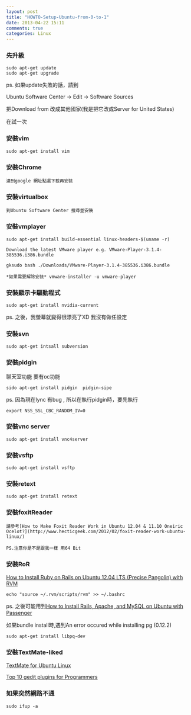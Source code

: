 ```yaml
---
layout: post
title: "HOWTO-Setup-Ubuntu-from-0-to-1"
date: 2013-04-22 15:11
comments: true
categories: Linux 
---
```



### 先升級

	sudo apt-get update
	sudo apt-get upgrade
	
ps. 如果update失敗的話，請到

Ubuntu Software Center -> Edit -> Software Sources

把Download from 改成其他國家(我是把它改成Server for United States)

在試一次

### 安裝vim

	sudo apt-get install vim

### 安裝Chrome

	連到google 網址點選下載再安裝

<!--more--> 

### 安裝virtualbox

	到Ubuntu Software Center 搜尋並安裝
	
### 安裝vmplayer


	sudo apt-get install build-essential linux-headers-$(uname -r)

	Download the latest VMware player e.g. VMware-Player-3.1.4-385536.i386.bundle 
	
	gksudo bash ./Downloads/VMware-Player-3.1.4-385536.i386.bundle

	*如果需要解除安裝* vmware-installer -u vmware-player
	
### 安裝顯示卡驅動程式

	sudo apt-get install nvidia-current
	
ps. 之後，我螢幕就變得很漂亮了XD 我沒有做任設定

### 安裝svn
	
	sudo apt-get intsall subversion

### 安裝pidgin

聊天室功能 要有oc功能

	sido apt-get install pidgin	 pidgin-sipe

ps. 因為現在lync 有bug , 所以在執行pidgin時，要先執行

	export NSS_SSL_CBC_RANDOM_IV=0

### 安裝vnc server

	sudo apt-get install vnc4server

### 安裝vsftp

	sudo apt-get install vsftp
	
### 安裝retext

	sudo apt-get install retext

### 安裝foxitReader
	
	請參考[How to Make Foxit Reader Work in Ubuntu 12.04 & 11.10 Oneiric Ocelot?](http://www.hecticgeek.com/2012/02/foxit-reader-work-ubuntu-linux/)

	PS.注意你是不是跟我一樣 用64 Bit
	
### 安裝RoR

[How to Install Ruby on Rails on Ubuntu 12.04 LTS (Precise Pangolin) with RVM](https://www.digitalocean.com/community/articles/how-to-install-ruby-on-rails-on-ubuntu-12-04-lts-precise-pangolin-with-rvm)

	echo "source ~/.rvm/scripts/rvm" >> ~/.bashrc 

ps. 之後可能用到[How to Install Rails, Apache, and MySQL on Ubuntu with Passenger](https://www.digitalocean.com/community/articles/how-to-install-rails-apache-and-mysql-on-ubuntu-with-passenger)

如果bundle install時,遇到An error occured while installing pg (0.12.2)

	sudo apt-get install libpq-dev

### 安裝TextMate-liked 

[TextMate for Ubuntu Linux](http://blog.sudobits.com/2011/04/02/textmate-for-ubuntu-linux/)

[Top 10 gedit plugins for Programmers](http://blog.sudobits.com/2012/03/06/top-10-gedit-plugins-for-programmers/)

	
### 如果突然網路不通

	sudo ifup -a



